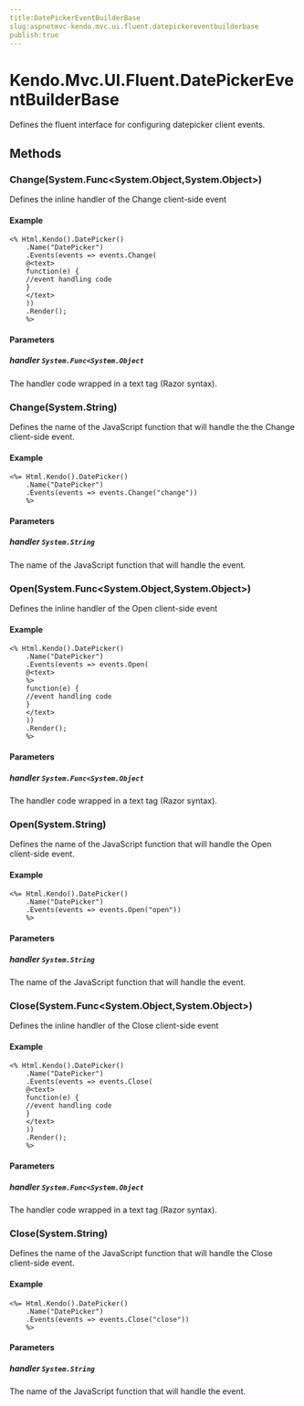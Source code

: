 ```yaml
---
title:DatePickerEventBuilderBase
slug:aspnetmvc-kendo.mvc.ui.fluent.datepickereventbuilderbase
publish:true
---
```


# Kendo.Mvc.UI.Fluent.DatePickerEventBuilderBase

Defines the fluent interface for configuring datepicker client events.

## Methods

### Change(System.Func<System.Object,System.Object>)
Defines the inline handler of the Change client-side event

#### Example
    <% Html.Kendo().DatePicker()
        .Name("DatePicker")
        .Events(events => events.Change(
        @<text>
        function(e) {
        //event handling code
        }
        </text>
        ))
        .Render();
        %>

#### Parameters

##### handler `System.Func<System.Object`
The handler code wrapped in a text tag (Razor syntax).

### Change(System.String)
Defines the name of the JavaScript function that will handle the the Change client-side event.

#### Example
    <%= Html.Kendo().DatePicker()
        .Name("DatePicker")
        .Events(events => events.Change("change"))
        %>

#### Parameters

##### handler `System.String`
The name of the JavaScript function that will handle the event.

### Open(System.Func<System.Object,System.Object>)
Defines the inline handler of the Open client-side event

#### Example
    <% Html.Kendo().DatePicker()
        .Name("DatePicker")
        .Events(events => events.Open(
        @<text>
        %>
        function(e) {
        //event handling code
        }
        </text>
        ))
        .Render();
        %>

#### Parameters

##### handler `System.Func<System.Object`
The handler code wrapped in a text tag (Razor syntax).

### Open(System.String)
Defines the name of the JavaScript function that will handle the Open client-side event.

#### Example
    <%= Html.Kendo().DatePicker()
        .Name("DatePicker")
        .Events(events => events.Open("open"))
        %>

#### Parameters

##### handler `System.String`
The name of the JavaScript function that will handle the event.

### Close(System.Func<System.Object,System.Object>)
Defines the inline handler of the Close client-side event

#### Example
    <% Html.Kendo().DatePicker()
        .Name("DatePicker")
        .Events(events => events.Close(
        @<text>
        function(e) {
        //event handling code
        }
        </text>
        ))
        .Render();
        %>

#### Parameters

##### handler `System.Func<System.Object`
The handler code wrapped in a text tag (Razor syntax).

### Close(System.String)
Defines the name of the JavaScript function that will handle the Close client-side event.

#### Example
    <%= Html.Kendo().DatePicker()
        .Name("DatePicker")
        .Events(events => events.Close("close"))
        %>

#### Parameters

##### handler `System.String`
The name of the JavaScript function that will handle the event.